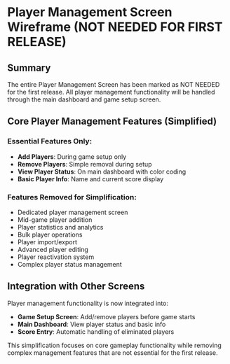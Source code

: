 # Player Management Screen Wireframe (NOT NEEDED FOR FIRST RELEASE)

## Summary

The entire Player Management Screen has been marked as NOT NEEDED for the first release. All player management functionality will be handled through the main dashboard and game setup screen.

## Core Player Management Features (Simplified)

### Essential Features Only:
- **Add Players**: During game setup only
- **Remove Players**: Simple removal during setup
- **View Player Status**: On main dashboard with color coding
- **Basic Player Info**: Name and current score display

### Features Removed for Simplification:
- Dedicated player management screen
- Mid-game player addition
- Player statistics and analytics
- Bulk player operations
- Player import/export
- Advanced player editing
- Player reactivation system
- Complex player status management

## Integration with Other Screens

Player management functionality is now integrated into:
- **Game Setup Screen**: Add/remove players before game starts
- **Main Dashboard**: View player status and basic info
- **Score Entry**: Automatic handling of eliminated players

This simplification focuses on core gameplay functionality while removing complex management features that are not essential for the first release.
